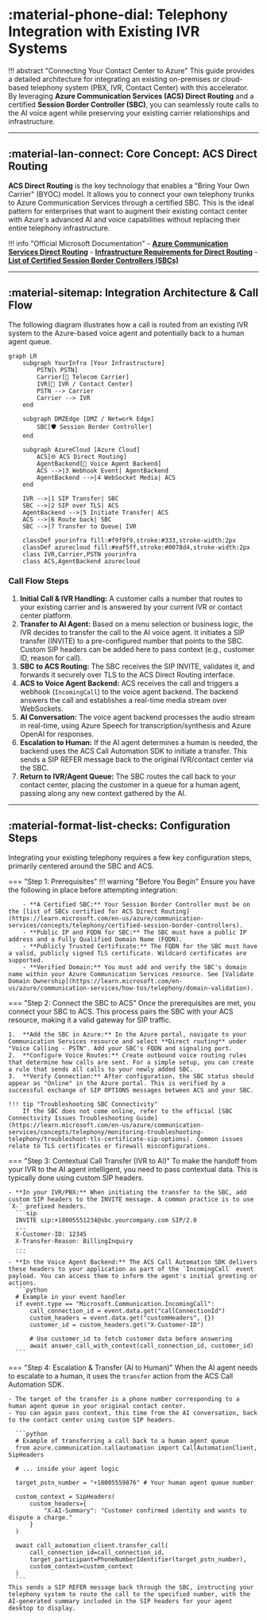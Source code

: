 # :material-phone-dial: Telephony Integration with Existing IVR Systems

!!! abstract "Connecting Your Contact Center to Azure"
    This guide provides a detailed architecture for integrating an existing on-premises or cloud-based telephony system (PBX, IVR, Contact Center) with this accelerator. By leveraging **Azure Communication Services (ACS) Direct Routing** and a certified **Session Border Controller (SBC)**, you can seamlessly route calls to the AI voice agent while preserving your existing carrier relationships and infrastructure.

---

## :material-lan-connect: Core Concept: ACS Direct Routing

**ACS Direct Routing** is the key technology that enables a "Bring Your Own Carrier" (BYOC) model. It allows you to connect your own telephony trunks to Azure Communication Services through a certified SBC. This is the ideal pattern for enterprises that want to augment their existing contact center with Azure's advanced AI and voice capabilities without replacing their entire telephony infrastructure.

!!! info "Official Microsoft Documentation"
    - **[Azure Communication Services Direct Routing](https://learn.microsoft.com/en-us/azure/communication-services/concepts/telephony/direct-routing-provisioning)**
    - **[Infrastructure Requirements for Direct Routing](https://learn.microsoft.com/en-us/azure/communication-services/concepts/telephony/direct-routing-infrastructure)**
    - **[List of Certified Session Border Controllers (SBCs)](https://learn.microsoft.com/en-us/azure/communication-services/concepts/telephony/certified-session-border-controllers)**

---

## :material-sitemap: Integration Architecture & Call Flow

The following diagram illustrates how a call is routed from an existing IVR system to the Azure-based voice agent and potentially back to a human agent queue.

```mermaid
graph LR
    subgraph YourInfra [Your Infrastructure]
        PSTN[📞 PSTN]
        Carrier[🏢 Telecom Carrier]
        IVR[🤖 IVR / Contact Center]
        PSTN --> Carrier
        Carrier --> IVR
    end

    subgraph DMZEdge [DMZ / Network Edge]
        SBC[🛡️ Session Border Controller]
    end

    subgraph AzureCloud [Azure Cloud]
        ACS[🌐 ACS Direct Routing]
        AgentBackend[📱 Voice Agent Backend]
        ACS -->|3 Webhook Event| AgentBackend
        AgentBackend -->|4 WebSocket Media| ACS
    end

    IVR -->|1 SIP Transfer| SBC
    SBC -->|2 SIP over TLS| ACS
    AgentBackend -->|5 Initiate Transfer| ACS
    ACS -->|6 Route back| SBC
    SBC -->|7 Transfer to Queue| IVR

    classDef yourinfra fill:#f9f9f9,stroke:#333,stroke-width:2px
    classDef azurecloud fill:#eaf5ff,stroke:#0078d4,stroke-width:2px
    class IVR,Carrier,PSTN yourinfra
    class ACS,AgentBackend azurecloud
```

### Call Flow Steps
1.  **Initial Call & IVR Handling:** A customer calls a number that routes to your existing carrier and is answered by your current IVR or contact center platform.
2.  **Transfer to AI Agent:** Based on a menu selection or business logic, the IVR decides to transfer the call to the AI voice agent. It initiates a SIP transfer (INVITE) to a pre-configured number that points to the SBC. Custom SIP headers can be added here to pass context (e.g., customer ID, reason for call).
3.  **SBC to ACS Routing:** The SBC receives the SIP INVITE, validates it, and forwards it securely over TLS to the ACS Direct Routing interface.
4.  **ACS to Voice Agent Backend:** ACS receives the call and triggers a webhook (`IncomingCall`) to the voice agent backend. The backend answers the call and establishes a real-time media stream over WebSockets.
5.  **AI Conversation:** The voice agent backend processes the audio stream in real-time, using Azure Speech for transcription/synthesis and Azure OpenAI for responses.
6.  **Escalation to Human:** If the AI agent determines a human is needed, the backend uses the ACS Call Automation SDK to initiate a transfer. This sends a SIP REFER message back to the original IVR/contact center via the SBC.
7.  **Return to IVR/Agent Queue:** The SBC routes the call back to your contact center, placing the customer in a queue for a human agent, passing along any new context gathered by the AI.

---

## :material-format-list-checks: Configuration Steps

Integrating your existing telephony requires a few key configuration steps, primarily centered around the SBC and ACS.

=== "Step 1: Prerequisites"
    !!! warning "Before You Begin"
        Ensure you have the following in place before attempting integration:

        - **A Certified SBC:** Your Session Border Controller must be on the [list of SBCs certified for ACS Direct Routing](https://learn.microsoft.com/en-us/azure/communication-services/concepts/telephony/certified-session-border-controllers).
        - **Public IP and FQDN for SBC:** The SBC must have a public IP address and a Fully Qualified Domain Name (FQDN).
        - **Publicly Trusted Certificate:** The FQDN for the SBC must have a valid, publicly signed TLS certificate. Wildcard certificates are supported.
        - **Verified Domain:** You must add and verify the SBC's domain name within your Azure Communication Services resource. See [Validate Domain Ownership](https://learn.microsoft.com/en-us/azure/communication-services/how-tos/telephony/domain-validation).

=== "Step 2: Connect the SBC to ACS"
    Once the prerequisites are met, you connect your SBC to ACS. This process pairs the SBC with your ACS resource, making it a valid gateway for SIP traffic.

    1.  **Add the SBC in Azure:** In the Azure portal, navigate to your Communication Services resource and select **Direct routing** under "Voice Calling - PSTN". Add your SBC's FQDN and signaling port.
    2.  **Configure Voice Routes:** Create outbound voice routing rules that determine how calls are sent. For a simple setup, you can create a rule that sends all calls to your newly added SBC.
    3.  **Verify Connection:** After configuration, the SBC status should appear as "Online" in the Azure portal. This is verified by a successful exchange of SIP OPTIONS messages between ACS and your SBC.

    !!! tip "Troubleshooting SBC Connectivity"
        If the SBC does not come online, refer to the official [SBC Connectivity Issues Troubleshooting Guide](https://learn.microsoft.com/en-us/azure/communication-services/concepts/telephony/monitoring-troubleshooting-telephony/troubleshoot-tls-certificate-sip-options). Common issues relate to TLS certificates or firewall misconfigurations.

=== "Step 3: Contextual Call Transfer (IVR to AI)"
    To make the handoff from your IVR to the AI agent intelligent, you need to pass contextual data. This is typically done using custom SIP headers.

    - **In your IVR/PBX:** When initiating the transfer to the SBC, add custom SIP headers to the INVITE message. A common practice is to use `X-` prefixed headers.
      ```sip
      INVITE sip:+18005551234@sbc.yourcompany.com SIP/2.0
      ...
      X-Customer-ID: 12345
      X-Transfer-Reason: BillingInquiry
      ...
      ```
    - **In the Voice Agent Backend:** The ACS Call Automation SDK delivers these headers to your application as part of the `IncomingCall` event payload. You can access them to inform the agent's initial greeting or actions.
      ```python
      # Example in your event handler
      if event.type == "Microsoft.Communication.IncomingCall":
          call_connection_id = event.data.get("callConnectionId")
          custom_headers = event.data.get("customHeaders", {})
          customer_id = custom_headers.get("X-Customer-ID")
          
          # Use customer_id to fetch customer data before answering
          await answer_call_with_context(call_connection_id, customer_id)
      ```

=== "Step 4: Escalation & Transfer (AI to Human)"
    When the AI agent needs to escalate to a human, it uses the `transfer` action from the ACS Call Automation SDK.

    - The target of the transfer is a phone number corresponding to a human agent queue in your original contact center.
    - You can again pass context, this time from the AI conversation, back to the contact center using custom SIP headers.

      ```python
      # Example of transferring a call back to a human agent queue
      from azure.communication.callautomation import CallAutomationClient, SipHeaders

      # ... inside your agent logic
      
      target_pstn_number = "+18005559876" # Your human agent queue number
      
      custom_context = SipHeaders(
          custom_headers={
              "X-AI-Summary": "Customer confirmed identity and wants to dispute a charge."
          }
      )

      await call_automation_client.transfer_call(
          call_connection_id=call_connection_id,
          target_participant=PhoneNumberIdentifier(target_pstn_number),
          custom_context=custom_context
      )
      ```
    This sends a SIP REFER message back through the SBC, instructing your telephony system to route the call to the specified number, with the AI-generated summary included in the SIP headers for your agent desktop to display.
